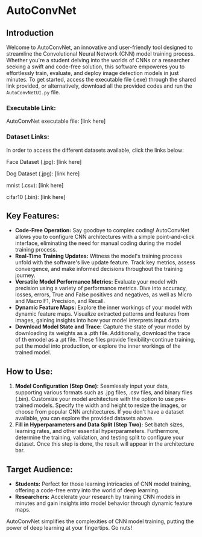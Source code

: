 # AutoConvNet

## Introduction

Welcome to AutoConvNet, an innovative and user-friendly tool designed to streamline the Convolutional Neural Network (CNN) model training process. Whether you're a student delving into the worlds of CNNs or a researcher seeking a swift and code-free solution, this software empoweres you to effortlessly train, evaluate, and deploy image detection models in just minutes. To get started, access the executable file (.exe) through the shared link provided, or alternatively, download all the provided codes and run the `AutoConvNetUI.py` file.

### Executable Link:
AutoConvNet executable file: [link here]

### Dataset Links:
In order to access the different datasets available, click the links below:

Face Dataset (.jpg): [link here]

Dog Dataset (.jpg): [link here]

mnist (.csv): [link here]

cifar10 (.bin): [link here]


## Key Features:
- **Code-Free Operation:** Say goodbye to complex coding! AutoConvNet allows you to configure CNN architectures with a simple point-and-click interface, eliminating the need for manual coding during the model training process.
- **Real-Time Training Updates:** Witness the model's training process unfold with the software's live update feature. Track key metrics, assess convergence, and make informed decisions throughout the training journey.
- **Versatile Model Performance Metrics:** Evaluate your model with precision using a variety of performance metrics. Dive into accuracy, losses, errors, True and False positives and negatives, as well as Micro and Macro F1, Precision, and Recall.
- **Dynamic Feature Maps:** Explore the inner workings of your model with dynamic feature maps. Visualize extracted patterns and features from images, gaining insights into how your model interprets input data.
- **Download Model State and Trace:** Capture the state of your model by downloading its weights as a .pth file. Additionally, download the trace of th emodel as a .pt file. These files provide flexibility-continue training, put the model into production, or explore the inner workings of the trained model.

## How to Use:
1. **Model Configuration (Step One):** Seamlessly input your data, supporting various formats such as .jpg files, .csv files, and binary files (.bin). Customize your model architecture with the option to use pre-trained models. Specify the width and height to resize the images, or choose from popular CNN architectures. If you don't have a dataset available, you can explore the provided datasets above.
2. **Fill in Hyperparameters and Data Split (Step Two):** Set batch sizes, learning rates, and other essential hyperparameters. Furthermore, determine the training, validation, and testing split to configure your dataset. Once this step is done, the result will appear in the architecture bar.

## Target Audience:

- **Students:** Perfect for those learning intricacies of CNN model training, offering a code-free entry into the world of deep learning.
- **Researchers:** Accelerate your research by training CNN models in minutes and gain insights into model behavior through dynamic feature maps.

AutoConvNet simplifies the complexities of CNN model training, putting the power of deep learning at your fingertips. Go nuts!

